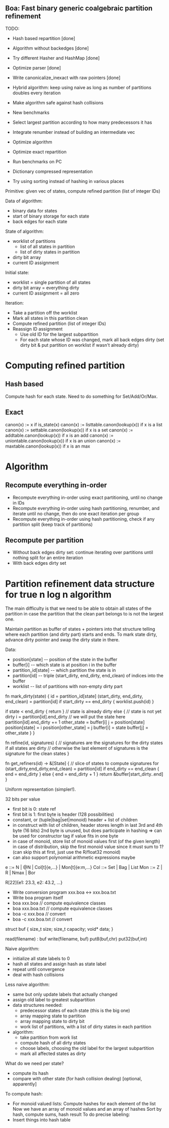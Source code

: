 Boa: Fast binary generic coalgebraic partition refinement
----------------------------------------------------------

TODO:
- Hash based repartition [done]
- Algorithm without backedges [done]
- Try different Hasher and HashMap [done]
- Optimize parser [done]
- Write canonicalize_inexact with raw pointers [done]
- Hybrid algorithm: keep using naive as long as number of partitions doubles every iteration
- Make algorithm safe against hash collisions
- New benchmarks
- Select largest partition according to how many predecessors it has
- Integrate renumber instead of building an intermediate vec
- Optimize algorithm
- Optimize exact repartition
- Run benchmarks on PC

- Dictionary compressed representation
- Try using sorting instead of hashing in various places



Primitive: given vec of states, compute refined partition (list of integer IDs)

Data of algorithm:
- binary data for states
- start of binary storage for each state
- back edges for each state

State of algorithm:
- worklist of partitions
  + list of all states in partition
  + list of dirty states in partition
- dirty bit array
- current ID assignment

Initial state:
- worklist = single partition of all states
- dirty bit array = everything dirty
- current ID assignment = all zero

Iteration:
- Take a partition off the worklist
- Mark all states in this partition clean
- Compute refined partition (list of integer IDs)
- Reassign ID assignment
  + Use old ID for the largest subpartition
  + For each state whose ID was changed, mark all back edges dirty
    (set dirty bit & put partition on worklist if wasn't already dirty)

# Computing refined partition

## Hash based

Compute hash for each state.
Need to do something for Set/Add/Or/Max.

## Exact

canon(x) := x if is_state(x)
canon(x) := listtable.canon(lookup(x)) if x is a list
canon(x) := settable.canon(lookup(x)) if x is a set
canon(x) := addtable.canon(lookup(x)) if x is an add
canon(x) := uniontable.canon(lookup(x)) if x is an union
canon(x) := maxtable.canon(lookup(x)) if x is an max

# Algorithm

## Recompute everything in-order

- Recompute everything in-order using exact partitioning, until no change in IDs
- Recompute everything in-order using hash partitioning, renumber, and iterate until no change, then do one exact iteration per group
- Recompute everything in-order using hash partitioning, check if any partition split (keep track of partitions)

## Recompute per partition

- Without back edges dirty set: continue iterating over partitions until nothing split for an entire iteration
- With back edges dirty set


# Partition refinement data structure for true n log n algorithm

The main difficulty is that we need to be able to obtain all states of the partition in case the partition that the clean part belongs to is not the largest one.

Maintain partition as buffer of states + pointers into that structure telling where each partition (and dirty part) starts and ends.
To mark state dirty, advance dirty pointer and swap the dirty state in there.

Data:
- position[state]         -- position of the state in the buffer
- buffer[i]               -- which state is at position i in the buffer
- partition_id[state]     -- which partition the state is in
- partition[id]           -- triple (start_dirty, end_dirty, end_clean) of indices into the buffer
- worklist                -- list of partitions with non-empty dirty part

fn mark_dirty(state) {
  id = partition_id[state]
  (start_dirty, end_dirty, end_clean) = partition[id]
  if start_dirty == end_dirty { worklist.push(id) }

  if state < end_dirty { return } // state is already dirty
  else { // state is not yet dirty
    i = partition[id].end_dirty // we will put the state here
    partition[id].end_dirty += 1
    other_state = buffer[i]
    j = position[state]
    position[state] = i
    position[other_state] = j
    buffer[i] = state
    buffer[j] = other_state
  }
}

fn refine(id, signatures) {
  // signatures are the signatures for the dirty states if all states are dirty
  // otherwise the last element of signatures is the signature for the clean states
}

fn get_refiners(id) -> &[State] {
  // slice of states to compute signatures for
  (start_dirty,end_dirty,end_clean) = partition[id]
  if end_dirty == end_clean { end = end_dirty }
  else { end = end_dirty + 1 }
  return &buffer[start_dirty..end]
}




Uniform representation (simpler!).

32 bits per value
- first bit is 0: state ref
- first bit is 1: first byte is header (128 possibilities)
- constant, or (tuple|bag|set|monoid) header + list of children
- in construct with list of children, header stores length in last 3rd and 4th byte (16 bits)
  2nd byte is unused, but does participate in hashing => can be used for constructor tag if value fits in one byte
- in case of monoid, store list of monoid values first (of the given length)
  in case of distribution, skip the first monoid value since it must sum to 1? (can skip this at first, just use the R/float32 monoid)
- can also support polynomial arithmetic expressions maybe

e ::= N | @N | Col[t]{e,...} | Mon[t]{e:m,...}
Col ::= Set | Bag | List
Mon ::= Z | R | Nmax | Bor

R[22]{e1: 23.3, e2: 43.2, ...}

- Write conversion program xxx.boa <-> xxx.boa.txt
- Write boa program itself
- boa xxx.boa            // compute equivalence classes
- boa xxx.boa.txt        // compute equivalence classes
- boa -c xxx.boa         // convert
- boa -c xxx.boa.txt     // convert

struct buf {
  size_t size;
  size_t capacity;
  void* data;
}

read(filename) : buf
write(filename, buf)
put8(buf,chr)
put32(buf,int)


Naive algorithm:
- initialize all state labels to 0
- hash all states and assign hash as state label
- repeat until convergence
- deal with hash collisions

Less naive algorithm:
- same but only update labels that actually changed
- assign old label to greatest subpartition
- data structures needed:
  + predecessor states of each state (this is the big one)
  + array mapping state to partition
  + array mapping state to dirty bit
  + work list of partitions, with a list of dirty states in each partition
- algorithm:
  + take partition from work list
  + compute hash of all dirty states
  + choose labels, choosing the old label for the largest subpartition
  + mark all affected states as dirty


What do we need per state?
- compute its hash
- compare with other state (for hash collision dealing) [optional, apparently]

To compute hash:
- For monoid valued lists:
  Compute hashes for each element of the list
  Now we have an array of monoid values and an array of hashes
  Sort by hash, compute sums, hash result
To do precise labeling:
- Insert things into hash table

